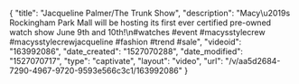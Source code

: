 {
    "title": "Jacqueline Palmer\/The Trunk Show",
    "description": "Macy\u2019s Rockingham Park Mall will be hosting its first ever certified pre-owned watch show June 9th and 10th!\n#watches #event #macysstylecrew #macysstylecrewjacqueline #fashion #trend #sale",
    "videoid": "163992086",
    "date_created": "1527070288",
    "date_modified": "1527070717",
    "type": "captivate",
    "layout": "video",
    "url": "\/v\/aa5d2684-7290-4967-9720-9593e566c3c1\/163992086"
}